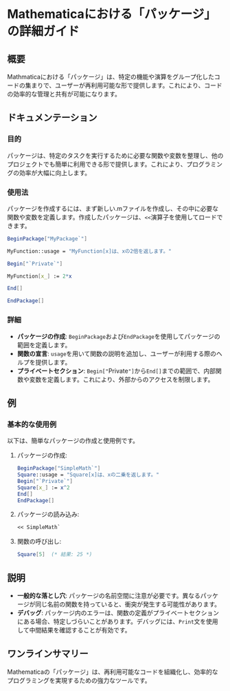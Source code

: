 <!--
Meta Description: # Mathematicaにおける「パッケージ」の詳細ガイド ## 概要 Mathmaticaにおける「パッケージ」は、特定の機能や演算をグループ化したコードの集まりで、ユーザーが再利用可能な形で提供します。これにより、コードの効率的な管理と共有が可能になります。 ## ドキュメンテーション ###...
Meta Keywords: mathematica, square, パッケージ, これにより, beginpackage
-->

# Mathematicaにおける「パッケージ」の詳細ガイド

## 概要
Mathmaticaにおける「パッケージ」は、特定の機能や演算をグループ化したコードの集まりで、ユーザーが再利用可能な形で提供します。これにより、コードの効率的な管理と共有が可能になります。

## ドキュメンテーション
### 目的
パッケージは、特定のタスクを実行するために必要な関数や変数を整理し、他のプロジェクトでも簡単に利用できる形で提供します。これにより、プログラミングの効率が大幅に向上します。

### 使用法
パッケージを作成するには、まず新しい.mファイルを作成し、その中に必要な関数や変数を定義します。作成したパッケージは、`<<`演算子を使用してロードできます。

```mathematica
BeginPackage["MyPackage`"]

MyFunction::usage = "MyFunction[x]は、xの2倍を返します。"

Begin["`Private`"]

MyFunction[x_] := 2*x

End[]

EndPackage[]
```

### 詳細
- **パッケージの作成**: `BeginPackage`および`EndPackage`を使用してパッケージの範囲を定義します。
- **関数の宣言**: `usage`を用いて関数の説明を追加し、ユーザーが利用する際のヘルプを提供します。
- **プライベートセクション**: `Begin["`Private`"]`から`End[]`までの範囲で、内部関数や変数を定義します。これにより、外部からのアクセスを制限します。

## 例
### 基本的な使用例
以下は、簡単なパッケージの作成と使用例です。

1. パッケージの作成:
   ```mathematica
   BeginPackage["SimpleMath`"]
   Square::usage = "Square[x]は、xの二乗を返します。"
   Begin["`Private`"]
   Square[x_] := x^2
   End[]
   EndPackage[]
   ```

2. パッケージの読み込み:
   ```mathematica
   << SimpleMath`
   ```

3. 関数の呼び出し:
   ```mathematica
   Square[5]  (* 結果: 25 *)
   ```

## 説明
- **一般的な落とし穴**: パッケージの名前空間に注意が必要です。異なるパッケージが同じ名前の関数を持っていると、衝突が発生する可能性があります。
- **デバッグ**: パッケージ内のエラーは、関数の定義がプライベートセクションにある場合、特定しづらいことがあります。デバッグには、`Print`文を使用して中間結果を確認することが有効です。

## ワンラインサマリー
Mathematicaの「パッケージ」は、再利用可能なコードを組織化し、効率的なプログラミングを実現するための強力なツールです。